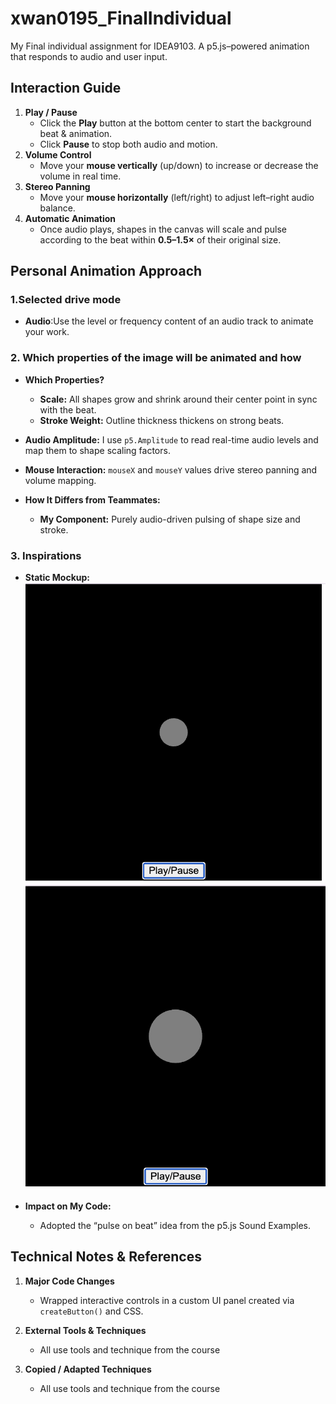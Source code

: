 # xwan0195_FinalIndividual
My Final individual assignment for IDEA9103. A p5.js–powered animation that responds to audio and user input.  

## Interaction Guide
1. **Play / Pause**  
   - Click the **Play** button at the bottom center to start the background beat & animation.  
   - Click **Pause** to stop both audio and motion.
2. **Volume Control**  
   - Move your **mouse vertically** (up/down) to increase or decrease the volume in real time.
3. **Stereo Panning**  
   - Move your **mouse horizontally** (left/right) to adjust left–right audio balance.
4. **Automatic Animation**  
   - Once audio plays, shapes in the canvas will scale and pulse according to the beat within **0.5–1.5×** of their original size.

## Personal Animation Approach
### 1.Selected drive mode
- **Audio**:Use the level or frequency content of an audio track to animate your work.

### 2. Which properties of the image will be animated and how
- **Which Properties?**  
  - **Scale:** All shapes grow and shrink around their center point in sync with the beat.  
  - **Stroke Weight:** Outline thickness thickens on strong beats.

- **Audio Amplitude:** I use `p5.Amplitude` to read real-time audio levels and map them to shape scaling factors.
- **Mouse Interaction:** `mouseX` and `mouseY` values drive stereo panning and volume mapping.

- **How It Differs from Teammates:**  
  - **My Component:** Purely audio-driven pulsing of shape size and stroke.

### 3. Inspirations
- **Static Mockup:**  
  ![inspiration-static](assets/1.png)
  ![inspiration-static](assets/2.png)

- **Impact on My Code:**  
  - Adopted the “pulse on beat” idea from the p5.js Sound Examples.

## Technical Notes & References
1. **Major Code Changes**
   - Wrapped interactive controls in a custom UI panel created via `createButton()` and CSS.

2. **External Tools & Techniques**  
   - All use tools and technique from the course

3. **Copied / Adapted Techniques**
   - All use tools and technique from the course